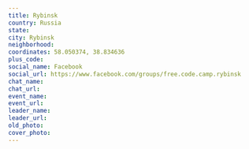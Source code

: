 ```yaml
---
title: Rybinsk
country: Russia
state: 
city: Rybinsk
neighborhood: 
coordinates: 58.050374, 38.834636
plus_code:
social_name: Facebook
social_url: https://www.facebook.com/groups/free.code.camp.rybinsk
chat_name:
chat_url:
event_name:
event_url:
leader_name:
leader_url:
old_photo: 
cover_photo:
---
```

